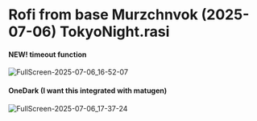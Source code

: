 # Rofi from base Murzchnvok (2025-07-06) TokyoNight.rasi

#### NEW! timeout function
![FullScreen-2025-07-06_16-52-07](https://github.com/user-attachments/assets/3029637d-ae9b-47e9-8840-cac6952d8d6d)

#### OneDark (I want this integrated with matugen)
![FullScreen-2025-07-06_17-37-24](https://github.com/user-attachments/assets/a8d56b22-1ff7-453f-a425-cf8db0e69293)


